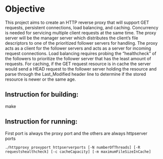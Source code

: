 # Objective
This project aims to create an HTTP reverse proxy that will support GET
requests, persistent connections, load balancing, and caching. Concurrency is needed for
servicing multiple client requests at the same time. The proxy server will be the manager server which distributes the client’s file descriptors to one of the prioritized follower servers for handling. The proxy acts as a client for the follower servers and acts as a server for incoming request connections. Load balancing requires probing the “healthcheck” of the followers to prioritize the follower server that has the least amount of requests. For caching, if the GET request resource is in cache the server would send a HEAD request to the follower server holding the resource and parse through the Last_Modified header line to determine if the stored resource is newer or the same age.

## Instruction for building:
make

## Instruction for running:
First port is always the proxy port and the others are always httpserver ports

```
./httpproxy proxyport httpserverports [-N numberOfThreads] [-R requestshealthcheck] [-c cacheCapacity] [-m maximumFileSizeInCache]
```
